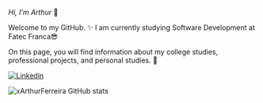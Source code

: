 *Hi, I’m Arthur* 👋

Welcome to my GitHub. ✨
I am currently studying Software Development at Fatec Franca😎

On this page, you will find information about my college studies, professional projects, and personal studies. 📖




[![Linkedin](https://img.shields.io/badge/LinkedIn-0077B5?style=for-the-badge&logo=linkedin&logoColor=white)](https://br.linkedin.com/in/arthur-ferreira-813885204)




![xArthurFerreira GitHub stats](https://github-readme-stats.vercel.app/api?username=xArthurFerreira&show_icons=true&theme=radical)

